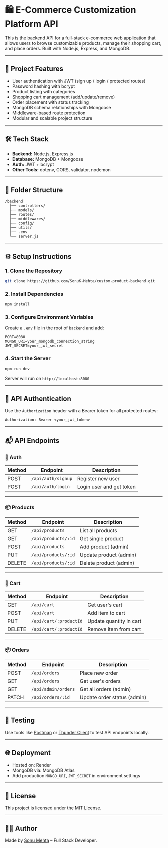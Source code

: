 # 🛍️ E-Commerce Customization Platform API

This is the backend API for a full-stack e-commerce web application that allows users to browse customizable products, manage their shopping cart, and place orders. Built with Node.js, Express, and MongoDB.

---

## 🚀 Project Features

- User authentication with JWT (sign up / login / protected routes)
- Password hashing with bcrypt
- Product listing with categories
- Shopping cart management (add/update/remove)
- Order placement with status tracking
- MongoDB schema relationships with Mongoose
- Middleware-based route protection
- Modular and scalable project structure

---

## 🛠 Tech Stack

- **Backend:** Node.js, Express.js
- **Database:** MongoDB + Mongoose
- **Auth:** JWT + bcrypt
- **Other Tools:** dotenv, CORS, validator, nodemon

---

## 📁 Folder Structure

```
/backend
  ├── controllers/
  ├── models/
  ├── routes/
  ├── middlewares/
  ├── config/
  ├── utils/
  ├── .env
  └── server.js
```

---

## ⚙️ Setup Instructions

### 1. Clone the Repository

```bash
git clone https://github.com/SonuK-Mehta/custom-product-backend.git
```

### 2. Install Dependencies

```bash
npm install
```

### 3. Configure Environment Variables

Create a `.env` file in the root of `backend` and add:

```
PORT=8080
MONGO_URI=your_mongodb_connection_string
JWT_SECRET=your_jwt_secret
```

### 4. Start the Server

```bash
npm run dev
```

Server will run on `http://localhost:8080`

---

## 🔐 API Authentication

Use the `Authorization` header with a Bearer token for all protected routes:

```
Authorization: Bearer <your_jwt_token>
```

---

## 📬 API Endpoints

### 🧑 Auth

| Method | Endpoint           | Description              |
| ------ | ------------------ | ------------------------ |
| POST   | `/api/auth/signup` | Register new user        |
| POST   | `/api/auth/login`  | Login user and get token |

---

### 📦 Products

| Method | Endpoint            | Description            |
| ------ | ------------------- | ---------------------- |
| GET    | `/api/products`     | List all products      |
| GET    | `/api/products/:id` | Get single product     |
| POST   | `/api/products`     | Add product (admin)    |
| PUT    | `/api/products/:id` | Update product (admin) |
| DELETE | `/api/products/:id` | Delete product (admin) |

---

### 🛒 Cart

| Method | Endpoint               | Description             |
| ------ | ---------------------- | ----------------------- |
| GET    | `/api/cart`            | Get user's cart         |
| POST   | `/api/cart`            | Add item to cart        |
| PUT    | `/api/cart/:productId` | Update quantity in cart |
| DELETE | `/api/cart/:productId` | Remove item from cart   |

---

### 📦 Orders

| Method | Endpoint            | Description                 |
| ------ | ------------------- | --------------------------- |
| POST   | `/api/orders`       | Place new order             |
| GET    | `/api/orders`       | Get user's orders           |
| GET    | `/api/admin/orders` | Get all orders (admin)      |
| PATCH  | `/api/orders/:id`   | Update order status (admin) |

---

## 🧪 Testing

Use tools like [Postman](https://www.postman.com/) or [Thunder Client](https://www.thunderclient.com/) to test API endpoints locally.

---

## 🌐 Deployment

- Hosted on: Render
- MongoDB via: MongoDB Atlas
- Add production `MONGO_URI`, `JWT_SECRET` in environment settings

---

## 📄 License

This project is licensed under the MIT License.

---

## 🙋‍♂️ Author

Made by [Sonu Mehta](https://github.com/sonuk-mehta) – Full Stack Developer.
